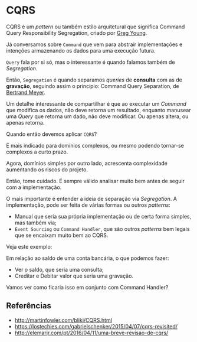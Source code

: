 # CQRS

CQRS é um _pattern_ ou também estilo arquitetural que significa Command Query Responsibility Segregation, criado por [Greg Young](https://cqrs.files.wordpress.com/2010/11/cqrs_documents.pdf).

Já conversamos sobre `Command` que vem para abstrair implementações e intenções armazenando os dados para uma execução
futura.

`Query` fala por si só, mas o interessante é quando falamos também de _Segregation_.

Então, `Segregation` é quando separamos _queries_ de **consulta** com as de **gravação**, seguindo assim o princípio: Command Query Separation, de [Bertrand Meyer](https://en.wikipedia.org/wiki/Bertrand_Meyer).

Um detalhe interessante de compartilhar é que ao executar um _Command_ que modifica os dados, não deve retorna um resultado, enquanto manusear uma _Query_ que retorna um dado, não deve modificar. Ou apenas altera, ou apenas retorna.

Quando então devemos aplicar `CQRS`?

É mais indicado para domínios complexos, ou mesmo podendo tornar-se complexos a curto prazo.

Agora, domínios simples por outro lado, acrescenta complexidade aumentando os riscos do projeto.

Então, tome cuidado. É sempre válido analisar muito bem antes de seguir com a implementação.

O mais importante é entender a ideia de separação via _Segregation_. A implementação, pode ser feita de várias formas ou outros _patterns_:

- Manual que seria sua própria implementação ou de certa forma simples, mas também via;
- `Event Sourcing` ou `Command Handler`, que são outros _patterns_ bem legais que se encaixam muito bem ao CQRS.

Veja este exemplo:

Em relação ao saldo de uma conta bancária, o que podemos fazer:

- Ver o saldo, que seria uma consulta;
- Creditar e Debitar valor que seria uma gravação.

Vamos ver como ficaria isso em conjunto com Command Handler?

## Referências

- http://martinfowler.com/bliki/CQRS.html
- https://lostechies.com/gabrielschenker/2015/04/07/cqrs-revisited/
- http://elemarjr.com/pt/2016/04/11/uma-breve-revisao-de-cqrs/
